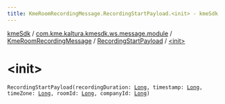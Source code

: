 ```yaml
---
title: KmeRoomRecordingMessage.RecordingStartPayload.<init> - kmeSdk
---
```


[kmeSdk](../../../index.html) / [com.kme.kaltura.kmesdk.ws.message.module](../../index.html) / [KmeRoomRecordingMessage](../index.html) / [RecordingStartPayload](index.html) / [&lt;init&gt;](./-init-.html)

# &lt;init&gt;

`RecordingStartPayload(recordingDuration: `[`Long`](https://kotlinlang.org/api/latest/jvm/stdlib/kotlin/-long/index.html)`, timestamp: `[`Long`](https://kotlinlang.org/api/latest/jvm/stdlib/kotlin/-long/index.html)`, timeZone: `[`Long`](https://kotlinlang.org/api/latest/jvm/stdlib/kotlin/-long/index.html)`, roomId: `[`Long`](https://kotlinlang.org/api/latest/jvm/stdlib/kotlin/-long/index.html)`, companyId: `[`Long`](https://kotlinlang.org/api/latest/jvm/stdlib/kotlin/-long/index.html)`)`